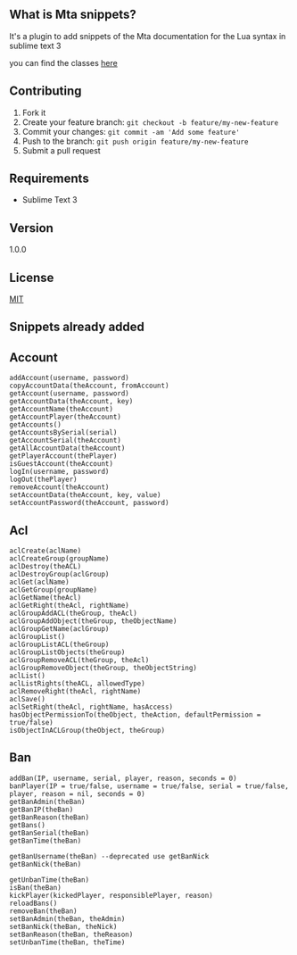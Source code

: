 ## What is Mta snippets?

It's a plugin to add snippets of the Mta documentation for the Lua syntax in sublime text 3

you can find the classes [here](https://wiki.multitheftauto.com/wiki/MTA_Classes)

## Contributing

1. Fork it
2. Create your feature branch: `git checkout -b feature/my-new-feature`
3. Commit your changes: `git commit -am 'Add some feature'`
4. Push to the branch: `git push origin feature/my-new-feature`
5. Submit a pull request

## Requirements

- Sublime Text 3

## Version

1.0.0

## License

[MIT](LICENSE)

## Snippets already added

## Account

	addAccount(username, password)
	copyAccountData(theAccount, fromAccount)
	getAccount(username, password)
	getAccountData(theAccount, key)
	getAccountName(theAccount)
	getAccountPlayer(theAccount)
	getAccounts()
	getAccountsBySerial(serial)
	getAccountSerial(theAccount)
	getAllAccountData(theAccount)
	getPlayerAccount(thePlayer)
	isGuestAccount(theAccount)
	logIn(username, password)
	logOut(thePlayer)
	removeAccount(theAccount)
	setAccountData(theAccount, key, value)
	setAccountPassword(theAccount, password)
  
## Acl

	aclCreate(aclName)
	aclCreateGroup(groupName)
	aclDestroy(theACL)
	aclDestroyGroup(aclGroup)
	aclGet(aclName)
	aclGetGroup(groupName)
	aclGetName(theAcl)
	aclGetRight(theAcl, rightName)
	aclGroupAddACL(theGroup, theAcl)
	aclGroupAddObject(theGroup, theObjectName)
	aclGroupGetName(aclGroup)
	aclGroupList()
	aclGroupListACL(theGroup)
	aclGroupListObjects(theGroup)
	aclGroupRemoveACL(theGroup, theAcl)
	aclGroupRemoveObject(theGroup, theObjectString)
	aclList()
	aclListRights(theACL, allowedType)
	aclRemoveRight(theAcl, rightName)
	aclSave()
	aclSetRight(theAcl, rightName, hasAccess)
	hasObjectPermissionTo(theObject, theAction, defaultPermission = true/false)
	isObjectInACLGroup(theObject, theGroup)
  
## Ban

	addBan(IP, username, serial, player, reason, seconds = 0)
	banPlayer(IP = true/false, username = true/false, serial = true/false, player, reason = nil, seconds = 0)
	getBanAdmin(theBan)
	getBanIP(theBan)
	getBanReason(theBan)
	getBans()
	getBanSerial(theBan)
	getBanTime(theBan)

	getBanUsername(theBan) --deprecated use getBanNick
	getBanNick(theBan)

	getUnbanTime(theBan)
	isBan(theBan)
	kickPlayer(kickedPlayer, responsiblePlayer, reason)
	reloadBans()
	removeBan(theBan)
	setBanAdmin(theBan, theAdmin)
	setBanNick(theBan, theNick)
	setBanReason(theBan, theReason)
	setUnbanTime(theBan, theTime)
